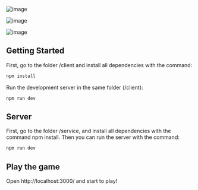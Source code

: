 
![image](https://user-images.githubusercontent.com/39881937/116954155-8ea84980-ac65-11eb-9df3-59eaece887e9.png)

![image](https://user-images.githubusercontent.com/39881937/116954261-d9c25c80-ac65-11eb-90fe-31e72dc690b6.png)

![image](https://user-images.githubusercontent.com/39881937/116954604-d8ddfa80-ac66-11eb-975f-88cac420f5c5.png)


## Getting Started

First, go to the folder /client and install all dependencies with the command: 

```bash
npm install

```

Run the development server in the same folder (/client):

```bash
npm run dev

```
## Server
First, go to the folder /service, and install all dependencies with the command npm install.  Then you can run the server with the command: 

```bash
npm run dev
```
## Play the game
Open http://localhost:3000/ and start to play!

